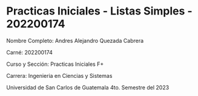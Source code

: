 # Practicas Iniciales - Listas Simples - 202200174
Nombre Completo: Andres Alejandro Quezada Cabrera

Carné: 202200174

Curso y Sección: Practicas Iniciales F+

Carrera: Ingenieria en Ciencias y Sistemas

Universidad de San Carlos de Guatemala 4to. Semestre del 2023
